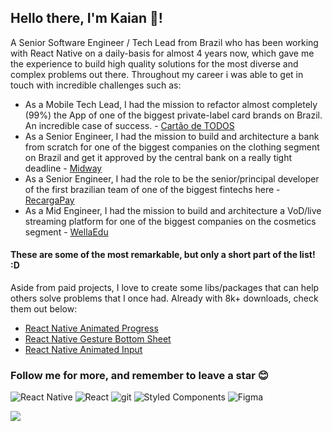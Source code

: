## Hello there, I'm Kaian 👋!

A Senior Software Engineer / Tech Lead from Brazil who has been working with React Native on a daily-basis for almost 4 years now, which gave me the experience to build high quality solutions for the most diverse and complex problems out there. Throughout my career i was able to get in touch with incredible challenges such as:

- As a Mobile Tech Lead, I had the mission to refactor almost completely (99%) the App of one of the biggest private-label card brands on Brazil. An incredible case of success. - [Cartão de TODOS](https://cartaodetodos.com.br/)
- As a Senior Engineer, I had the mission to build and architecture a bank from scratch for one of the biggest companies on the clothing segment on Brazil and get it approved by the central bank on a really tight deadline - [Midway](https://www.midway.com.br/)
- As a Senior Engineer, I had the role to be the senior/principal developer of the first brazilian team of one of the biggest fintechs here - [RecargaPay](https://recargapay.com.br/)
- As a Mid Engineer, I had the mission to build and architecture a VoD/live streaming platform for one of the biggest companies on the cosmetics segment - [WellaEdu](https://www.wellaedu.com.br/)

#### These are some of the most remarkable, but only a short part of the list! :D

Aside from paid projects, I love to create some libs/packages that can help others solve problems that I once had. Already with 8k+ downloads, check them out below:

- [React Native Animated Progress](https://github.com/kcotias/react-native-animated-progress)
- [React Native Gesture Bottom Sheet](https://github.com/kcotias/react-native-gesture-bottom-sheet)
- [React Native Animated Input](https://github.com/kcotias/react-native-animated-input)

### Follow me for more, and remember to leave a star 😊

<p>
  <img alt="React Native" src="https://img.shields.io/badge/-React_Native-45b8d8?style=flat-rounded&logo=react&logoColor=white" />
  <img alt="React" src="https://img.shields.io/badge/-React-20242a?style=flat-rounded&logo=react&logoColor=61dafb" />
  <img alt="git" src="https://img.shields.io/badge/-Git-F05032?style=flat-rounded&logo=git&logoColor=white" />
  <img alt="Styled Components" src="https://img.shields.io/badge/-Styled_Components-db7092?style=flat-rounded&logo=styled-components&logoColor=white" />
  <img alt="Figma" src="https://img.shields.io/badge/-Figma-111111?style=flat-rounded&logo=Figma&logoColor=white" />
</p>

  <img align="center" src="https://github-readme-stats.vercel.app/api?username=kcotias&show_icons=true&theme=vue-dark&count_private=true" />

